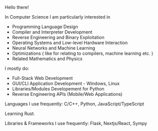 Hello there!

In Computer Science I am particularly interested in
 - Programming Language Design
 - Compiler and Interpreter Development
 - Reverse Engineering and Binary Exploitation
 - Operating Systems and Low-level Hardware Interaction
 - Neural Networks and Machine Learning
 - Optimizations ( like for relating to compilers, machine learning etc. )
 - Related Mathematics and Physics

I mostly do:
 - Full-Stack Web Development
 - GUI/CLI Application Development - Windows, Linux
 - Libraries/Modules Developement for Python
 - Reverse Engineering APIs (Mobile/Web Applications)
   
Languages I use frequently: C/C++, Python, JavaScript/TypeScript

Learning Rust.

Libraries & Frameworks I use frequently: Flask, Nextjs/React, Sympy
<!--
<div>
  <p align="center">
    <img align="center" margin="20" src="https://i.ibb.co/StVVvXj/f3287cc64e4a1bde244a064da394cdgdf0c0-1.png"/>
  </p>
</div>

## 🔭 My Recent Works
   - Ceylonicus - A Sinhala Programming Language ( support sinhala and english syntax in single code base), which can be tested on https://ceylonicus.vercel.app/
-->
<!--
## Working On
   - Mathema - A Symbolic Programming Language inspired by Wolfram Language.
   - Mathematishia - An Computer Algebra System, which can compute step-by-step solutions to certain math problems.--><!-- [ comes with Mathema ] -->
<!--
<h2> Languages I think I know </h2>

![Python](https://img.shields.io/badge/python-3670A0?style=for-the-badge&logo=python&logoColor=ffdd54)![C](https://img.shields.io/badge/c-%2300599C.svg?style=for-the-badge&logo=c&logoColor=white)![Shell Script](https://img.shields.io/badge/shell_script-%23121011.svg?style=for-the-badge&logo=gnu-bash&logoColor=white)![JavaScript](https://img.shields.io/badge/javascript-%23323330.svg?style=for-the-badge&logo=javascript&logoColor=%23F7DF1E)![PHP](https://img.shields.io/badge/php-%23777BB4.svg?style=for-the-badge&logo=php&logoColor=white)![CSS3](https://img.shields.io/badge/css3-%231572B6.svg?style=for-the-badge&logo=css3&logoColor=white)![HTML5](https://img.shields.io/badge/html5-%23E34F26.svg?style=for-the-badge&logo=html5&logoColor=white)![GD Script](https://img.shields.io/badge/GD_Script-%23FFFFFF.svg?style=for-the-badge&logo=godot-engine) -->
<!--
<h2>Frameworks, Platforms, Libraries and Services</h2>

![Anaconda](https://img.shields.io/badge/Anaconda-%2344A833.svg?style=for-the-badge&logo=anaconda&logoColor=white)![Bootstrap](https://img.shields.io/badge/bootstrap-%23563D7C.svg?style=for-the-badge&logo=bootstrap&logoColor=white)![Expo](https://img.shields.io/badge/expo-1C1E24?style=for-the-badge&logo=expo&logoColor=#D04A37)![FastAPI](https://img.shields.io/badge/FastAPI-005571?style=for-the-badge&logo=fastapi)![Flask](https://img.shields.io/badge/flask-%23000.svg?style=for-the-badge&logo=flask&logoColor=white)![NumPy](https://img.shields.io/badge/numpy-%23013243.svg?style=for-the-badge&logo=numpy&logoColor=white)![Git](https://img.shields.io/badge/git-%23F05033.svg?style=for-the-badge&logo=git&logoColor=white)![GitHub](https://img.shields.io/badge/github-%23121011.svg?style=for-the-badge&logo=github&logoColor=white)![GitLab](https://img.shields.io/badge/gitlab-%23181717.svg?style=for-the-badge&logo=gitlab&logoColor=white)![Canva](https://img.shields.io/badge/Canva-%2300C4CC.svg?style=for-the-badge&logo=Canva&logoColor=white)![Figma](https://img.shields.io/badge/figma-%23F24E1E.svg?style=for-the-badge&logo=figma&logoColor=white)![Cloudflare](https://img.shields.io/badge/Cloudflare-F38020?style=for-the-badge&logo=Cloudflare&logoColor=white)![Firebase](https://img.shields.io/badge/firebase-%23039BE5.svg?style=for-the-badge&logo=firebase)![Google Cloud](https://img.shields.io/badge/GoogleCloud-%234285F4.svg?style=for-the-badge&logo=google-cloud&logoColor=white)![Heroku](https://img.shields.io/badge/heroku-%23430098.svg?style=for-the-badge&logo=heroku&logoColor=white)![Netlify](https://img.shields.io/badge/netlify-%23000000.svg?style=for-the-badge&logo=netlify&logoColor=#00C7B7)![MySQL](https://img.shields.io/badge/mysql-%2300f.svg?style=for-the-badge&logo=mysql&logoColor=white)![Godot Engine](https://img.shields.io/badge/GODOT-%23FFFFFF.svg?style=for-the-badge&logo=godot-engine)![React Native](https://img.shields.io/badge/react_native-%2320232a.svg?style=for-the-badge&logo=react&logoColor=%2361DAFB)


<h1> My current learning list includes: </h1>

![React Native](https://img.shields.io/badge/react_native-%2320232a.svg?style=for-the-badge&logo=react&logoColor=%2361DAFB)![Gimp Gnu Image Manipulation Program](https://img.shields.io/badge/Gimp-657D8B?style=for-the-badge&logo=gimp&logoColor=FFFFFF)![Qt](https://img.shields.io/badge/Qt-%23217346.svg?style=for-the-badge&logo=Qt&logoColor=white)![SciPy](https://img.shields.io/badge/SciPy-%230C55A5.svg?style=for-the-badge&logo=scipy&logoColor=%white)![TensorFlow](https://img.shields.io/badge/TensorFlow-%23FF6F00.svg?style=for-the-badge&logo=TensorFlow&logoColor=white)![PyTorch](https://img.shields.io/badge/PyTorch-%23EE4C2C.svg?style=for-the-badge&logo=PyTorch&logoColor=white)![Pandas](https://img.shields.io/badge/pandas-%23150458.svg?style=for-the-badge&logo=pandas&logoColor=white)![Godot Engine](https://img.shields.io/badge/GODOT-%23FFFFFF.svg?style=for-the-badge&logo=godot-engine)
-->
 <!--	
## 📫 reach me

<a href="https://twitter.com/rezsat" target="_blank">
	<img src="https://img.icons8.com/external-justicon-lineal-color-justicon/64/000000/external-twitter-social-media-justicon-lineal-color-justicon.png"/>
</a>
	
<a href="https://instagram.com/yehanwasura" target="_blank">
	<img src="https://img.icons8.com/external-justicon-lineal-color-justicon/64/000000/external-instagram-social-media-justicon-lineal-color-justicon.png"/>
</a>
		 --> 
<!--	
<a href="https://wa.me/+94762679048" target="_blank">
	<img src="https://img.icons8.com/external-justicon-lineal-color-justicon/64/000000/external-whatsapp-social-media-justicon-lineal-color-justicon.png"/>
</a> 

### My Site : <a href="https://rezsat.vercel.app">RezSat.vercel.app</a>
### Discord : ` RezSat `-->

<!-- - 😄 Pronouns: ...
- ⚡ Fun fact: ... RezSat#2861-->

